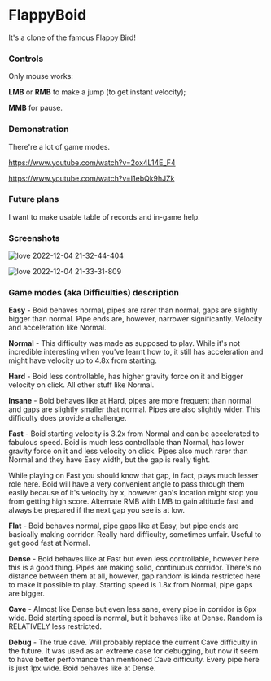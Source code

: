 # FlappyBoid

It's a clone of the famous Flappy Bird!

### Controls

Only mouse works:

**LMB** or **RMB** to make a jump (to get instant velocity);

**MMB** for pause.

### Demonstration

There're a lot of game modes.

https://www.youtube.com/watch?v=2ox4L14E_F4

https://www.youtube.com/watch?v=I1ebQk9hJZk

### Future plans

I want to make usable table of records and in-game help.

### Screenshots

![love 2022-12-04 21-32-44-404](https://user-images.githubusercontent.com/50321432/205496213-47b6c630-e08b-45ae-b422-51cc0c3ae1f8.png)

![love 2022-12-04 21-33-31-809](https://user-images.githubusercontent.com/50321432/205496216-0fdb02d8-d1e3-4c05-bd17-3b27ac60f799.png)



### Game modes (aka Difficulties) description

**Easy** - Boid behaves normal, pipes are rarer than normal, gaps are slightly bigger than normal. Pipe ends are, however, narrower significantly. Velocity and acceleration like Normal.

**Normal** - This difficulty was made as supposed to play. While it's not incredible interesting when you've learnt how to, it still has acceleration and might have velocity up to 4.8x from starting.

**Hard** - Boid less controllable, has higher gravity force on it and bigger velocity on click. All other stuff like Normal.

**Insane** - Boid behaves like at Hard, pipes are more frequent than normal and gaps are slightly smaller that normal. Pipes are also slightly wider. This difficulty does provide a challenge.
	
**Fast** - Boid starting velocity is 3.2x from Normal and can be accelerated to fabulous speed. Boid is much less controllable than Normal, has lower gravity force on it and less velocity on click. Pipes also much rarer than Normal and they have Easy width, but the gap is really tight. 

While playing on Fast you should know that gap, in fact, plays much lesser role here. Boid will have a very convenient angle to pass through them easily because of it's velocity by x, however gap's location might stop you from getting high score. Alternate RMB with LMB to gain altitude fast and always be prepared if the next gap you see is at low.

**Flat** - Boid behaves normal, pipe gaps like at Easy, but pipe ends are basically making corridor. Really hard difficulty, sometimes unfair. Useful to get good fast at Normal.

**Dense** - Boid behaves like at Fast but even less controllable, however here this is a good thing. Pipes are making solid, continuous corridor. There's no distance between them at all, however, gap random is kinda restricted here to make it possible to play. Starting speed is 1.8x from Normal, pipe gaps are bigger.

**Cave** - Almost like Dense but even less sane, every pipe in corridor is 6px wide. Boid starting speed is normal, but it behaves like at Dense. Random is RELATIVELY less restricted.

**Debug** - The true cave. Will probably replace the current Cave difficulty in the future. It was used as an extreme case for debugging, but now it seem to have better perfomance than mentioned Cave difficulty. Every pipe here is just 1px wide. Boid behaves like at Dense.
